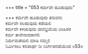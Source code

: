 +++
title = "053 ಕರ್ಮವೇ ಹೂಡುವುದು"

+++
ಕರ್ಮವೇ ಹೂಡುವುದು ತನುವನು  
ಕರ್ಮವೇ ಸಲಹುವುದು ಕಡೆಯಲಿ  
ಕರ್ಮವೇ ಕಳಚುವುದು ಜೀವಭ್ರಮೆಯ ಬಾಹಿರರ  
ಕರ್ಮ ತಾನೇನಾದಡಾಗಲಿ  
ನಿರ್ಮಮತೆಯಲಿ ಮಾಡಿ ನಮ್ಮಲಿ  
ನಿರ್ಮಿಸಲು ಕಲಿಪಾರ್ಥ ನೀ ನಿರ್ಲೇಪನಹೆಯೆಂದ      ॥53॥